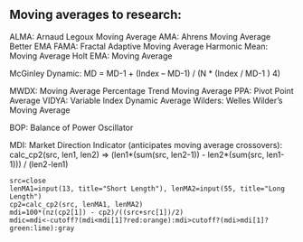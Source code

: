 ## Moving averages to research:

ALMA: Arnaud Legoux Moving Average
AMA: Ahrens Moving Average
Better EMA
FAMA: Fractal Adaptive Moving Average
Harmonic Mean: Moving Average
Holt EMA: Moving Average

McGinley Dynamic:
MD = MD-1 + (Index – MD-1) / (N * (Index / MD-1 ) 4)

MWDX: Moving Average
Percentage Trend Moving Average
PPA: Pivot Point Average
VIDYA: Variable Index Dynamic Average
Wilders: Welles Wilder’s Moving Average

BOP: Balance of Power Oscillator

MDI: Market Direction Indicator (anticipates moving average crossovers):
    calc_cp2(src, len1, len2) =>
        (len1*(sum(src, len2-1)) - len2*(sum(src, len1-1))) / (len2-len1)

    src=close
    lenMA1=input(13, title="Short Length"), lenMA2=input(55, title="Long Length")
    cp2=calc_cp2(src, lenMA1, lenMA2)
    mdi=100*(nz(cp2[1]) - cp2)/((src+src[1])/2)
    mdic=mdi<-cutoff?(mdi<mdi[1]?red:orange):mdi>cutoff?(mdi>mdi[1]?green:lime):gray
